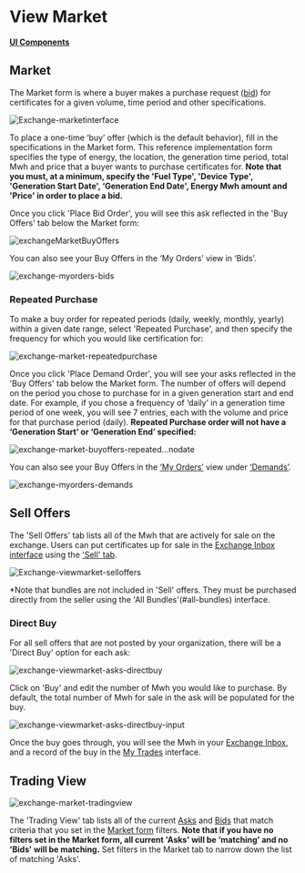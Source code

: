 # View Market  
[**UI Components**](https://github.com/energywebfoundation/origin/tree/master/packages/ui/libs/exchange/view/src/pages/ViewMarketPage)

## Market
The Market form is where a buyer makes a purchase request ([bid](../user-guide-glossary.md#bid)) for certificates for a given volume, time period and other specifications. 

![Exchange-marketinterface](../images/exchange/exchange-marketinterface.png)

To place a one-time ‘buy’ offer (which is the default behavior), fill in the specifications in the Market form. This reference implementation form specifies the type of energy, the location, the generation time period, total Mwh and price that a buyer wants to purchase certificates for. **Note that you must, at a minimum, specify the 'Fuel Type', 'Device Type', 'Generation Start Date', ‘Generation End Date', Energy Mwh amount and 'Price' in order to place a bid.**

Once you click 'Place Bid Order', you will see this ask reflected in the 'Buy Offers' tab below the Market form:

![exchangeMarketBuyOffers](../images/exchange/exchange-market-buyoffers.png)

You can also see your Buy Offers in the ‘My Orders’ view in ‘Bids’. 

![exchange-myorders-bids](../images/exchange/exchange-myorders-bids.png)

### Repeated Purchase
To make a buy order for repeated periods (daily, weekly, monthly, yearly) within a given date range, select 'Repeated Purchase', and then specify the frequency for which you would like certification for:  

![exchange-market-repeatedpurchase](../images/exchange/exchange-market-repeatedpurchase.png)

Once you click 'Place Demand Order', you will see your asks reflected in the 'Buy Offers' tab below the Market form. The number of offers will depend on the period you chose to purchase for in a given generation start and end date. For example, if you chose a frequency of ‘daily’ in a generation time period of one week, you will see 7 entries, each with the volume and price for that purchase period (daily). **Repeated Purchase order will not have a ‘Generation Start’ or ‘Generation End’ specified:**

![exchange-market-buyoffers-repeated...nodate](../images/exchange/exchange-market-buyoffers-repeatedpurchase-nodate.png)

You can also see your Buy Offers in the [‘My Orders’](./my-orders.md) view under [‘Demands’](./my-orders.md#demands). 

![exchange-myorders-demands](../images/exchange/exchange-myorders-demands.png)

## Sell Offers
The 'Sell Offers' tab lists all of the Mwh that are actively for sale on the exchange. Users can put certificates up for sale in the [Exchange Inbox interface](../certificate-guides/exchange-inbox.md) using the ['Sell' tab](../certificate-guides/exchange-inbox.md#sell). 

![Exchange-viewmarket-selloffers](../images/exchange/exchange-viewmarket-selloffers.png)

*Note that bundles are not included in 'Sell' offers. They must be purchased directly from the seller using the 'All Bundles'(#all-bundles) interface.

### Direct Buy

For all sell offers that are not posted by your organization, there will be a 'Direct Buy' option for each ask:

![exchange-viewmarket-asks-directbuy](../images/exchange/exchange-viewmarket-asks-directbuy.png)

Click on 'Buy' and edit the number of Mwh you would like to purchase. By default, the total number of Mwh for sale in the ask will be populated for the buy. 

![exchange-viewmarket-asks-directbuy-input](../images/exchange/exchange-viewmarket-asks-directbuy-input.png)

Once the buy goes through, you will see the Mwh in your [Exchange Inbox](../certificate-guides/exchange-inbox.md), and a record of the buy in the [My Trades](./my-trades.md) interface. 

## Trading View

![exchange-market-tradingview](../images/exchange/exchange-market-tradingview.png)

The 'Trading View' tab lists all of the current [Asks](../user-guide-glossary.md#ask) and [Bids](../user-guide-glossary.md#bid) that match criteria that you set in the [Market form](#market) filters. **Note that if you have no filters set in the Market form, all current 'Asks' will be ‘matching’ and no 'Bids' will be matching.** Set filters in the Market tab to narrow down the list of matching 'Asks'. 

